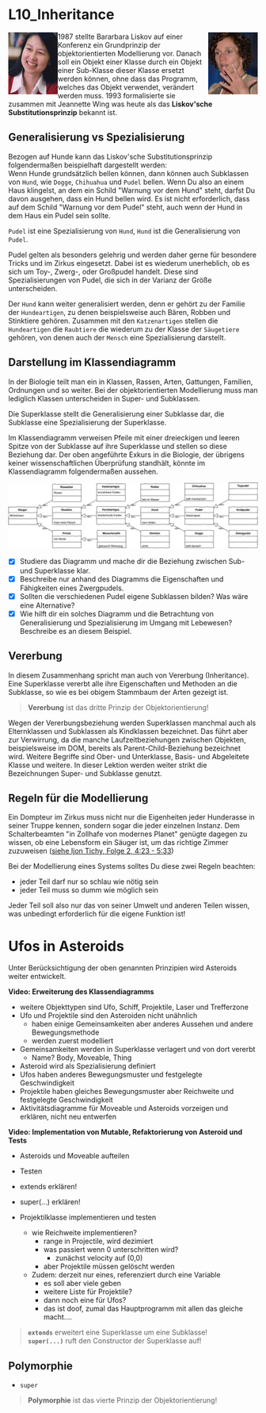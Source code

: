 # L10_Inheritance

<img src="Material/barabara-liskov.jpg" width="100" align="right"/>
<img src="Material/jeannette-wing.jpg" width="100" align="left"/>

1987 stellte Bararbara Liskov auf einer Konferenz ein Grundprinzip der objektorientierten Modellierung vor. Danach soll ein Objekt einer Klasse durch ein Objekt einer Sub-Klasse dieser Klasse ersetzt werden können, ohne dass das Programm, welches das Objekt verwendet, verändert werden muss. 1993 formalisierte sie zusammen mit Jeannette Wing was heute als das **Liskov'sche Substitutionsprinzip** bekannt ist.

## Generalisierung vs Spezialisierung
Bezogen auf Hunde kann das Liskov'sche Substitutionsprinzip folgendermaßen beispielhaft dargestellt werden:  
Wenn Hunde grundsätzlich bellen können, dann können auch Subklassen von `Hund`, wie `Dogge`, `Chihuahua` und `Pudel` bellen. Wenn Du also an einem Haus klingelst, an dem ein Schild "Warnung vor dem Hund" steht, darfst Du davon ausgehen, dass ein Hund bellen wird. Es ist nicht erforderlich, dass auf dem Schild "Warnung vor dem Pudel" steht, auch wenn der Hund in dem Haus ein Pudel sein sollte.  

`Pudel` ist eine Spezialisierung von `Hund`, `Hund` ist die Generalisierung von `Pudel`.  

Pudel gelten als besonders gelehrig und werden daher gerne für besondere Tricks und im Zirkus eingesetzt. Dabei ist es wiederum unerheblich, ob es sich um Toy-, Zwerg-, oder Großpudel handelt. Diese sind Spezialisierungen von Pudel, die sich in der Varianz der Größe unterscheiden.  

Der `Hund` kann weiter generalisiert werden, denn er gehört zu der Familie der `Hundeartigen`, zu denen beispielsweise auch Bären, Robben und Stinktiere gehören. Zusammen mit den `Katzenartigen` stellen die `Hundeartigen` die `Raubtiere` die wiederum zu der Klasse der `Säugetiere` gehören, von denen auch der `Mensch` eine Spezialisierung darstellt.  

## Darstellung im Klassendiagramm
In der Biologie teilt man ein in Klassen, Rassen, Arten, Gattungen, Familien, Ordnungen und so weiter. Bei der objektorientierten Modellierung muss man lediglich Klassen unterscheiden in Super- und Subklassen. 

Die Superklasse stellt die Generalisierung einer Subklasse dar, die Subklasse eine Spezialisierung der Superklasse.

Im Klassendiagramm verweisen Pfeile mit einer dreieckigen und leeren Spitze von der Subklasse auf ihre Superklasse und stellen so diese Beziehung dar. Der oben angeführte Exkurs in die Biologie, der übrigens keiner wissenschaftlichen Überprüfung standhält, könnte im Klassendiagramm folgendermaßen aussehen.  

![](Material/draw.io/Dogs_ClassDiagram.svg)

- [x] Studiere das Diagramm und mache dir die Beziehung zwischen Sub- und Superklasse klar.
- [x] Beschreibe nur anhand des Diagramms die Eigenschaften und Fähigkeiten eines Zwergpudels.
- [x] Sollten die verschiedenen Pudel eigene Subklassen bilden? Was wäre eine Alternative?
- [x] Wie hilft dir ein solches Diagramm und die Betrachtung von Generalisierung und Spezialisierung im Umgang mit Lebewesen? Beschreibe es an diesem Beispiel. 

## Vererbung
In diesem Zusammenhang spricht man auch von Vererbung (Inheritance). Eine Superklasse vererbt alle ihre Eigenschaften und Methoden an die Subklasse, so wie es bei obigem Stammbaum der Arten gezeigt ist.

> **Vererbung** ist das dritte Prinzip der Objektorientierung!

Wegen der Vererbungsbeziehung werden Superklassen manchmal auch als Elternklassen und Subklassen als Kindklassen bezeichnet. Das führt aber zur Verwirrung, da die manche Laufzeitbeziehungen zwischen Objekten, beispielsweise im DOM, bereits als Parent-Child-Beziehung bezeichnet wird. Weitere Begriffe sind Ober- und Unterklasse, Basis- und Abgeleitete Klasse und weitere. In dieser Lektion werden weiter strikt die Bezeichnungen Super- und Subklasse genutzt.

## Regeln für die Modellierung
Ein Dompteur im Zirkus muss nicht nur die Eigenheiten jeder Hunderasse in seiner Truppe kennen, sondern sogar die jeder einzelnen Instanz. Dem Schalterbeamten "in Zollhafe von modernes Planet" genügte dagegen zu wissen, ob eine Lebensform ein Säuger ist, um das richtige Zimmer zuzuweisen ([siehe Ijon Tichy, Folge 2, 4:23 - 5:33](https://www.youtube.com/watch?v=_DSCXsIR03Q))

Bei der Modellierung eines Systems solltes Du diese zwei Regeln beachten:
- jeder Teil darf nur so schlau wie nötig sein
- jeder Teil muss so dumm wie möglich sein  

Jeder Teil soll also nur das von seiner Umwelt und anderen Teilen wissen, was unbedingt erforderlich für die eigene Funktion ist!

# Ufos in Asteroids

Unter Berücksichtigung der oben genannten Prinzipien wird Asteroids weiter entwickelt.

**Video: Erweiterung des Klassendiagramms**
- weitere Objekttypen sind Ufo, Schiff, Projektile, Laser und Trefferzone
- Ufo und Projektile sind den Asteroiden nicht unähnlich
  - haben einige Gemeinsamkeiten aber anderes Aussehen und andere Bewegungsmethode
  - werden zuerst modelliert
- Gemeinsamkeiten werden in Superklasse verlagert und von dort vererbt
  - Name? Body, Moveable, Thing
- Asteroid wird als Spezialisierung definiert
- Ufos haben anderes Bewegungsmuster und festgelegte Geschwindigkeit
- Projektile haben gleiches Bewegungsmuster aber Reichweite und festgelegte Geschwindigkeit
- Aktivitätsdiagramme für Moveable und Asteroids vorzeigen und erklären, nicht neu entwerfen

**Video: Implementation von Mutable, Refaktorierung von Asteroid und Tests**   
- Asteroids und Moveable aufteilen
- Testen
- extends erklären!
- super(...) erklären!

- Projektilklasse implementieren und testen
  - wie Reichweite implementieren?
    - range in Projectile, wird dezimiert
    - was passiert wenn 0 unterschritten wird?
      - zunächst velocity auf (0,0)
    - aber Projektile müssen gelöscht werden
  - Zudem: derzeit nur eines, referenziert durch eine Variable
    - es soll aber viele geben
    - weitere Liste für Projektile?
    - dann noch eine für Ufos?
    - das ist doof, zumal das Hauptprogramm mit allen das gleiche macht....
    
> **`extends`** erweitert eine Superklasse um eine Subklasse!  
> **`super(...)`** ruft den Constructor der Superklasse auf!

## Polymorphie

- `super`

> **Polymorphie** ist das vierte Prinzip der Objektorientierung!